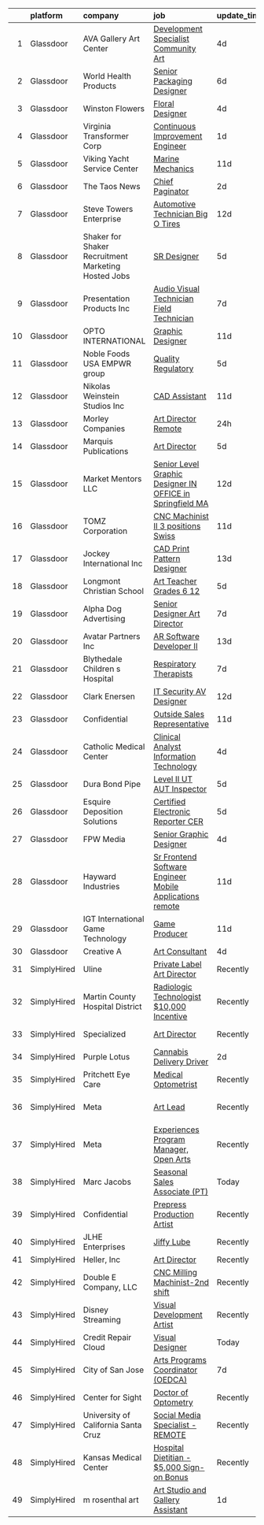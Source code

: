 

|    | platform    | company                                              | job                                                                                                                                                                                                                                                                                                                                                                                                                                                                                                                                                                                                                                                                                                                                                                                                                                                                                                                                                                                                                                                                                                                                     | update_time   | location                    |
|---:|:------------|:-----------------------------------------------------|:----------------------------------------------------------------------------------------------------------------------------------------------------------------------------------------------------------------------------------------------------------------------------------------------------------------------------------------------------------------------------------------------------------------------------------------------------------------------------------------------------------------------------------------------------------------------------------------------------------------------------------------------------------------------------------------------------------------------------------------------------------------------------------------------------------------------------------------------------------------------------------------------------------------------------------------------------------------------------------------------------------------------------------------------------------------------------------------------------------------------------------------|:--------------|:----------------------------|
|  1 | Glassdoor   | AVA Gallery   Art Center                             | [Development Specialist   Community Art](https://www.glassdoor.com/partner/jobListing.htm?pos=109&ao=1110586&s=58&guid=000001833ade264a89b7e53266df69b7&src=GD_JOB_AD&t=SR&vt=w&ea=1&cs=1_8e8d1103&cb=1663139981301&jobListingId=1008129646092&cpc=8AE7F3A3741F87D7&jrtk=3-0-1gctds9jekcm1801-1gctds9k0jm7s800-78d08a6e39048f08--6NYlbfkN0AO-lx13pzomzdSppJUWL3QXsQT8oyFk4U4LWH8QC50Ctogpds75WzdEStLO9T483TwMz_gIAcO1CSfsqx6BFDCZj0WcGOPD2JJRovb5CLXntq2m9c7lte_zDKWB19L8r5cyTyNdvA6UgptLbTihOJwDt-pu5H44RrD7AnUoIPn_lM4l0glWHlsQxOAaDvmWpwZc4qPjeoaGHyQupFWxswPgAmZTySjcY9_Ci37pOdqWiKO4y7185WnEFvQM8bvwLaSjbrKr6ZDgVeA-V51L_I0reNB-eMkW7seRg3jihXThYBCA016WE4c6mHTQIS2chIXvteUDQ9GHEnX7ix541ysxm5oIoEEkJHbZGUpeXHAuMJZ3RED_n1oBDWrvQgHN2LE5QVElm2qkJZgiOAvqEjg-TKZzvKM7x1A7AvySSzC21BkjMR61XW6oXQIUPfyclIz-USzV-Uwty876kb8NKdMCukETPhP663TeP-XNv2fZG9Pgi-o4VfIMBW3UyXOCnGCds8FPEFRCysmSzgeRgjfKGU1UDcPRgU%3D)                                                                                                                                                                                                                         | 4d            | Lebanon, NH                 |
|  2 | Glassdoor   | World Health Products                                | [Senior Packaging Designer](https://www.glassdoor.com/partner/jobListing.htm?pos=115&ao=1110586&s=58&guid=000001833ade264a89b7e53266df69b7&src=GD_JOB_AD&t=SR&vt=w&ea=1&cs=1_b7fa9873&cb=1663139981302&jobListingId=1008123178694&cpc=FAAD6D1E1A62DFF6&jrtk=3-0-1gctds9jekcm1801-1gctds9k0jm7s800-346e9d51ac82b841--6NYlbfkN0CtwOkgDuej6vPfWODMxjOIyNEohQmdYMppGq8y8dOpBjbpduG2qn5BnHZBBP0BbD5bE-dsZTn3myr-dORPETfxU9LTTkZVnC6PwBwBUm2Q_Lp8CHkIqrgNcXD4XxIIATpYfsB6InobfmQ-XjZ3Ci0LQ25Axm2VWABOQ-lZYup8_Xik72YHIqW6cLcDfGEEluxSn4YycvcE2cMBkTZt9Iimj1UTzyasn-5_gCAPhO_lPbu25WQGxTOJ36-DF1KtjYL8ADijW0J52r-kQb4IR_3hNYUaYCi3jr9A9PvQFqmBxPiwx69P1wQY0TR_5RutZH14ae78E0VqyAZUVOfb0JDzPoftnr-qzvy8_nN_yOm_pq8uRxQcEFd40exNNf9jCT4X9FFRALNmUeih3ON3YDX7IA5SwvDSa4VQYqZ3xoUfgWSnWyR3RPjCNcMrd5kQUFyBrzJZ2aYcihrIZRmOM0RnMZO1vFlKvqXAqJwoJaXieePpCG2L7nPqusmQDUsQ-VQ8opjkgiGkGQ%3D%3D)                                                                                                                                                                                                                                                        | 6d            | Monroe, CT                  |
|  3 | Glassdoor   | Winston Flowers                                      | [Floral Designer](https://www.glassdoor.com/partner/jobListing.htm?pos=119&ao=1110586&s=58&guid=000001833ade264a89b7e53266df69b7&src=GD_JOB_AD&t=SR&vt=w&ea=1&cs=1_cdc15ef0&cb=1663139981302&jobListingId=1008129595796&cpc=FBD2829E5030877A&jrtk=3-0-1gctds9jekcm1801-1gctds9k0jm7s800-17309bc308af5316--6NYlbfkN0BfwPaSMRBlecWa2eQRGHFLvYbvWIWq3ZjMOi38zQfNbiSkzvT_w4DcbulG8gtH2YjrNPkzMMUHsHgRAMjCLX-Tt3hLD0E1DLaITbN2RaOJwPxxNfcW1WqTOCpwdtwwbLCc3EQTc7RjxfuTdvsx-3zM9Dqz_yQzzydIYjWAdDgAWUUOJcYjtu_vP-dc2fpL0gzFGi0yrxGqBbprBRFzXG4QsmwasPRA5ipqpX3lN6ijC7HypqPl_M5uAmb5_H06rQnRosLLK0OOYd9mfjrKCow9IwSuuh1o8Q1NCNeyo9GCBgiPymPRmCRr1adohW43n-0YINIxRpIgXh4ebyKulgU97N4m1vBHEn2fw8K5AhXcdTTx5H0JnzM0siYYGEFh1YBu1r-PdjTWfihz2KnWIAayVJt4UURba3kktn1uOhudl6QBclDHE7lMZudba8naOp_IRs_5MZYSNkItuKElsOKu5YKbVmfbamnywjwotSYbJ6D6GRCkiKcg)                                                                                                                                                                                                                                                                                              | 4d            | Boston, MA                  |
|  4 | Glassdoor   | Virginia Transformer Corp                            | [Continuous Improvement Engineer](https://www.glassdoor.com/partner/jobListing.htm?pos=107&ao=1110586&s=58&guid=000001833ade264a89b7e53266df69b7&src=GD_JOB_AD&t=SR&vt=w&ea=1&cs=1_05d6c22c&cb=1663139981300&jobListingId=1008134250014&cpc=8D611544EB90A190&jrtk=3-0-1gctds9jekcm1801-1gctds9k0jm7s800-166bb1431be682bd--6NYlbfkN0BPZ-YVHz7Vnr0aytX5kFPWUN0IGF0BYvltrKKalTkXIB7WxDGTQyqqKfqz5GZ15VgtoggsVz_3o6oosECQPzy_8JIDuLC7HG6MZ2vwzW_kKTIO3KmpeO0QF0IT-3UZJvtGOWQUDlIHc_QWYP3x4pUQpH5lt2iolOVj9P8MsF-d3iZ9bI-YVNwJZbMwy2N5iOi9rqY_wCDTB_Gw2lLw7ycXDK4Bt_rbSW74yx8UIFz9iXSou-yrhY_9Jbndn_TDsZXQjJgYoqQYwD81evriz0lnFhuLuJlzZcmW6IWS-4FxBPjWSEF0p0hr2vJjRJmSScx7EcR_cZpGsBcjk4dZCe-WzN3-4y9s6nj0K_6N1Ze1AiG6Yn0mkUufczL9DneT8QvGza9NV7iOwat6ZBcgjxpOz_BlHFzlNyCNPY-Oy9YScdffY1TK6buVY1DVfYG1LOauyh45-1w6vWPNd99DcgoCeNk8OFZkS_Nh1qpCLHS1aBivYJXHp6ntkMZPEqmwD5qwJwDtoUBj_a35VzQvm8Ka)                                                                                                                                                                                                                                              | 1d            | Pocatello, ID               |
|  5 | Glassdoor   | Viking Yacht Service Center                          | [Marine Mechanics](https://www.glassdoor.com/partner/jobListing.htm?pos=103&ao=1110586&s=58&guid=000001833ade264a89b7e53266df69b7&src=GD_JOB_AD&t=SR&vt=w&ea=1&cs=1_c80372ff&cb=1663139981299&jobListingId=1008113797937&cpc=BB240416E393F5FE&jrtk=3-0-1gctds9jekcm1801-1gctds9k0jm7s800-6e5f3c1bb78ea0c1--6NYlbfkN0DYogikN_lN_P5XTXO44K092fgvR58gY0x2Mk3PrMnB2vtB08yJjHLW4zehlwckogGa4Iqa99SrD6St03rIiWC93xaLk4Wv2DHG6ZR02uBNvj9MuD02yZLOqFrhcKfR90oC2PWu4c0220OzMmxqYSZMX88a0OWswg7jxtjwVAZ1rzzEAyntx3GMNgYJ7r2sQEyOuN2DXTZjGKdPItXpd-Z4foL-5UMRUo-206H07X6DJ9siaLu_bwAjde4QMbuegaA6fiVkP_Fktvew0d43aQ_d72OrBahiwVCqwtbJl-ssZnDGRYEVLnnKlKiERMBIf0s7WbfXqnxRQV44a62FiCWct3NQel7iCZZe5R74m282BN7w01nSVth8UxzGwDOq7QN3JObqzQfUbIrAyvac4Dj2-yq1L1Y2ntHjiIBLyYNVV8921Z5XPii5Fml_6ZZ8JRm0FM5HTad7-GYqtrQvOlq7BjHlDran1pGaynDqDQGvtd-MduuE2oMd5c2tJIJnBnAyqnfcu-TaZg%3D%3D)                                                                                                                                                                                                                                                                 | 11d           | West Palm Beach, FL         |
|  6 | Glassdoor   | The Taos News                                        | [Chief Paginator](https://www.glassdoor.com/partner/jobListing.htm?pos=102&ao=1110586&s=58&guid=000001833ade264a89b7e53266df69b7&src=GD_JOB_AD&t=SR&vt=w&ea=1&cs=1_8202f645&cb=1663139981299&jobListingId=1008131641720&cpc=8A8826D0694C2D24&jrtk=3-0-1gctds9jekcm1801-1gctds9k0jm7s800-afe90d5832afa828--6NYlbfkN0BNQe07v0Xt5zWRp5Mq9CFrXgGS_VZANTh7lRYYhbsc2j32dPemKIYrexlgXEe-WGKAd0oRoqWTWEmStZigem1Tk51HkNWwoQkoP5-gppUccaCox7_XxOk15D8asPs6r7EefVHxRvZCIXLFZfoRUxGv8REqmy_Qhud9pGFbawMQ3karoe6SEuuV4uuFxaPv2NKY7WtCJWWXGNVjE_aoorUQXMJXjO93V67Yh0HeEt1EpsvY-vn-skUbh7wah2tkW-g5Y6y0DxdZCHu5yRBSXaDrTDZn7YK6uQTNmTjEe5n5r2DtStAdGyXTgoVI7dkKzSMi-DMyisfVN-8TVBbzBWSe-bwKvxtmBFswRMhmh1L_BxeqmBU4U_T-WaX640jPunrZ1R-ca4wBHAb_z5ubWGYnwsZZMn5l6LUMdKt7WZkKsSZ__ymGHNSboGx9j4aZ31oG8eg3gsKRligyc7EtokpygphNLOouD8Pg0LuVPpQpJXEv5TsEzD6I-yP9d2pV8kA%3D)                                                                                                                                                                                                                                                                                | 2d            | Taos, NM                    |
|  7 | Glassdoor   | Steve Towers Enterprise                              | [Automotive Technician   Big O Tires](https://www.glassdoor.com/partner/jobListing.htm?pos=125&ao=1110586&s=58&guid=000001833ade264a89b7e53266df69b7&src=GD_JOB_AD&t=SR&vt=w&ea=1&cs=1_7af14728&cb=1663139981303&jobListingId=1008110649630&cpc=9518339428975B27&jrtk=3-0-1gctds9jekcm1801-1gctds9k0jm7s800-1c0a8ed8777abe54--6NYlbfkN0Cp_WSJKd_Pz82imZmURPbhd3kYBsiZi4lpMLOH6vOlLNePjbPm4MR7-HIO9cxdNdCxMcq0GFOaN6WGVd7BGhFSp4rf_pttJjnJZHychK3C4aukbis6QDoAlUal0in2C_ehETizixzeQ7D-yhtId297hj5UHjUmZLj5mqqzx8YOaH7-XAbEDd-lVOH3ZtAO0ERWfwE3IB6qtSZKbR9i1UUqjy8zhJrS-qbbWGYSSkwbR4scSrKP9t0k7q3D6V1tlZKP6wzE-Fy-NEhP5ULdGfuCbtCuAq5NwNZ7kGUlFCZpeTj99b8oyfuPqm63EeepNr_VhbDv0xZI4Q3frJDgSoJzZRzPFlXOuvo9fbQmBjbm_TeV0dpN9Vhn7u7262ZRWMLa0j350won4BH5c5it_Gpok1uyoE1nfLGAt5xLJxJs7bCZRhZLf8MSBpAi14lVKlPo7Ff8xyrRdMj96mcwtYaMgFylEj9e3Cq2uAcVmPjCC_qt8dLIoxtHKJDGlOOwWukt_Qmtcepx1E3dWkIqs_IiNXS_1wgwGo4%3D)                                                                                                                                                                                                                            | 12d           | Louisville, KY              |
|  8 | Glassdoor   | Shaker for Shaker Recruitment Marketing  Hosted Jobs | [SR  Designer](https://www.glassdoor.com/partner/jobListing.htm?pos=121&ao=1110586&s=58&guid=000001833ade264a89b7e53266df69b7&src=GD_JOB_AD&t=SR&vt=w&ea=1&cs=1_c07f0e29&cb=1663139981302&jobListingId=1008126642882&cpc=947D5A0E7E918485&jrtk=3-0-1gctds9jekcm1801-1gctds9k0jm7s800-ae34f12ffeb2c80a--6NYlbfkN0CKbKsfmUxdpF15WFpRQp5-G8ZfPh35ZGu8Y_e8g4HWrCM-_FE64djdoDX2cDkRXsAnk43fhgL4bX44KE1THihibl9c_ACWsdqs9tea2DV08DvbLta4ROkSyDyS7_OBhfZf1OHTg0aI3WWCb-IBHmswYQzdzet7qf2D91rsxOkX1yzdJfI3jW33bBbDWT5dYZo8gkHXAREVJUZ1qFAXBBSR1jRYHqMoYonc_hPNMr3uQwQosANP2qJJD2lWvlDqZJTQ6WfOH6UDkTHJH20MPV6UzdDvsFWdhSw5GYmGzFV-DyPP_SnMXHJnlaR4ZzUXXc9ccsFyabwiW-HWYH-m7q-J8_ubJjpl3NGomM9JO441WBjHz-Mk0Qtp65Uge4C6EYSZurQfo-t6rCutOFR5ilx6rYGOJcCrluxMtaC3UsHS51Cq-adhAQEDtIDwJdfvLy5BnKoYUqfU2q04hp6l1f5PvM_FAMJdruj87WUc4eEBNlS_NNgc90uxZphZj66_p6s%3D)                                                                                                                                                                                                                                                                                   | 5d            | Chicago, IL                 |
|  9 | Glassdoor   | Presentation Products Inc                            | [Audio Visual Technician  Field Technician ](https://www.glassdoor.com/partner/jobListing.htm?pos=118&ao=1110586&s=58&guid=000001833ade264a89b7e53266df69b7&src=GD_JOB_AD&t=SR&vt=w&ea=1&cs=1_022a04e7&cb=1663139981302&jobListingId=1008120755429&cpc=C0A1394BEB3A993C&jrtk=3-0-1gctds9jekcm1801-1gctds9k0jm7s800-7c535f986c1a3e02--6NYlbfkN0DukAwDndutArnS8OT3znlJ-TW2KpK_7rZjO0LfXc6UVK04TvqfNE0e3qIyrJn8RM-VY_Fi1cB-Q4H5sGse8blOxFmDRz19VlAojPMay9N6Bg1_sb6AmKMhybWfETZNbPm8y-eg7I6Qo8WYubqk0T9jahTvAMPwM_h4Gdq41Y2AyiCo9t8KyvStYzhlYp_BN0L6U5KDTwYg6Y7NXHflG6ZMBwd16_AWd1UjsVjMt1Po6COJqJFgfYT5gCDavjUS8PdbyBJp-oWsZCt8_hoIF4PzDkpMQnJUhMmxEy9fSsvmXVafpmXeTrEvkuJGDdaiUfrFO7ZzXGbJ7TZm_ctZQq51KMiACQ8kDrGtFDA8KLE_OfqygJpO8Qm7so5mJKkpEPTslymc9-kHhknDdQJlMDUqE078tHvkxBPi8kmlGvTF4QVGZbeigSmn-vpBC1AhRrJ478Ii0kC8q-q3OlQdkbO36F6P63DvcXU48lQIKx6PR5VmJ2V5uyVwcVemZ-_uF48cvqX23URj2Pwkwm2jJqG5UWiVkR9FLLk%3D)                                                                                                                                                                                                                     | 7d            | New York, NY                |
| 10 | Glassdoor   | OPTO INTERNATIONAL                                   | [Graphic Designer](https://www.glassdoor.com/partner/jobListing.htm?pos=127&ao=1110586&s=58&guid=000001833ade264a89b7e53266df69b7&src=GD_JOB_AD&t=SR&vt=w&ea=1&cs=1_4a2835b6&cb=1663139981303&jobListingId=1008114454416&cpc=C466624457DD16FC&jrtk=3-0-1gctds9jekcm1801-1gctds9k0jm7s800-7d099d590a8d0cae--6NYlbfkN0DTXEPot8bQs6vL-0KsHuyeBXsp9NRYqLssF11gmcxF1FPK71qYPn8Ryec7son9nZXBacyyZR0tUu-RhjyEujjTIlOdn9t9vujwS_Y5rLSSOgo3_jNg51t1MNtzthP8DlMtE80ugs9pi5sM0RBlEdWkhWUgV3TNpODv46ZNwrD5PXct1jAeBhojFcm9ez-DAmjYZS0iMQwbj_nP8fncbar1uHFgq-bWLWdtWAMvc26R3hX30cF7wVIwMZmfFYxlSy5YTjxDjWpDzDD9FbB9o4Sf0r13xs7BVAnlGQh3ylnOrRnD4cHWBFds9IcfzAbul7jFsQgYN1USvk7c84GaWNEgoHqhbUMZbBRwdUWvs1m0qoH616VLdPogfaUyexmhHT7EtYRlMIKC3orgxe9l_gACC9icpLDSyNBh-Zw01guFgc_WWXQis8wUyopbZ32_rt6wdotYGRBDtPApIsKsLr1DoUgmPxKPdv0_JAhQ5cv4KzVxvcNoQlegc_wwaI5qcNk%3D)                                                                                                                                                                                                                                                                               | 11d           | Wood Dale, IL               |
| 11 | Glassdoor   | Noble Foods USA  EMPWR group                         | [Quality Regulatory](https://www.glassdoor.com/partner/jobListing.htm?pos=105&ao=1110586&s=58&guid=000001833ade264a89b7e53266df69b7&src=GD_JOB_AD&t=SR&vt=w&ea=1&cs=1_6aa81dcb&cb=1663139981300&jobListingId=1008126299616&cpc=A68BAB1836723DE8&jrtk=3-0-1gctds9jekcm1801-1gctds9k0jm7s800-1c6c3c70454901ce--6NYlbfkN0ACTeRvGRFS6hadW-07x_K1RnsIE8OdH4tufuZ5eRAiXsy0w5YibZOSegS4rLKwL8pp4m_d2HSfd-wn5X0eH3Fu1yBHSjDZti-mtlqLEWyoGJZwx7bJnVgwRYz8Cd2GzBZLRSGzeACel6Gi5k3J6HX6OztZz0ktkbxRZDmCSZXVO7PU4HFBi1Ur6JZymhtiUQlNyXJQDYzOZGH-f-kGkF83-MvDf4yFCUwOwUFYSyuMKP9gFW94y_Wm6cGA2wL9mxA-5aIdeJnudlLQFBR-5-1b0tUhjZXFpr5X08H4EjbDoo4_k3vdpUXv19bu0vNsF-WMvRjzHDXpYXTykvxsllaz_s5ikEJ3Tp7jRts03o0mKDrUnJzvCn4OaAt34P31oN0c7My6fMSrdGKj3QE5msAOU8Xn5R2GwmKdbRhvUc0Moj0FJ62tHM89jDEEs6zjE-TRsmW5yxoxwjq0xC1-gFJ_B2bnrPawaEtlzzliwcAbr9t6ODstVc2AEsUEFzlc1kG0G1zgHu8VRw%3D%3D)                                                                                                                                                                                                                                                               | 5d            | McMinnville, OR             |
| 12 | Glassdoor   | Nikolas Weinstein Studios  Inc                       | [CAD Assistant](https://www.glassdoor.com/partner/jobListing.htm?pos=122&ao=1110586&s=58&guid=000001833ade264a89b7e53266df69b7&src=GD_JOB_AD&t=SR&vt=w&ea=1&cs=1_8e293d94&cb=1663139981303&jobListingId=1008114506738&cpc=39EF89E0C6A5CFA2&jrtk=3-0-1gctds9jekcm1801-1gctds9k0jm7s800-13b980541a5f190c--6NYlbfkN0CB1tmP7rfbaHtYFmPjg1Xv8BJr6DUbyz0HQmM4H563AurHCftAr469CnriIX9i-Sr50I0lXl3OfRIntL30uyPWWs74tSz2AFMHnF6QkhJc0feNUC-bVP5_RlWV-GSulLUP4wsTzaZ-jgiZ4zf-9n7CttsK0_FX2Tn06oLYxiG2ejn9QnVNypufp_PhWgeAmkVNVsXWXkpF2a0UD6YmAEAsq3olrj37O6TdcUIvPL_uTK6xM0Mz2kPDNB828fdjzrvP7gmV9TzMsxpudRIXti31fJ9NvDjFawE3RkwvBr18IiM1bIhxBzbVMMoHxEDA2RZgebovCO-6iFVaOoK2pyqiMYNIhn2-XOvjExG8Lq3FW9VLf1RQrCRDmGBqLX1hcLvc-QrG1ZCG9oicT7LnEqghAqaGqLhebjWO0h85hjP5-0Y2mXZ9b2PnWcNCMIu5OBHcvMv2-A63uj1w-P0mkAWBSxAzrQzt3WAvX7dSZUZmdWltG9ma-OBZ)                                                                                                                                                                                                                                                                                                | 11d           | Long Island City, NY        |
| 13 | Glassdoor   | Morley Companies                                     | [Art Director  Remote ](https://www.glassdoor.com/partner/jobListing.htm?pos=126&ao=1110586&s=58&guid=000001833ade264a89b7e53266df69b7&src=GD_JOB_AD&t=SR&vt=w&cs=1_f9e0aa88&cb=1663139981303&jobListingId=1008137802262&cpc=FB7E4A1762AE5BEC&jrtk=3-0-1gctds9jekcm1801-1gctds9k0jm7s800-6ec3fb97bb7cec4a--6NYlbfkN0DlkhVLciOhxMKg0RQUlkqKrj3osJEH2Jc6bXeaF8ydz6xtalOdtmxZEoFTnMg-uQXdv757YU40MwUUB_Fp23CMt67nr0ipR17dd8Yo4clC-c-8nEoYaBHcj4qz61UBa1Zxni1BeWhZUGANIuwRLhVcHMau0E4LySnSwnM-M9eNhIULNdFFN-uRTLHHG3WOA4TUpxVQzDwaMRbRKWJyMa42DfTW9mMTasUgiKMCKxVK3KS6-_zK9KaAtsMBfbg_0GMXxpGUggD4pTFFMe8mXeoPydm6gq27WIZsHxvCd3wU0JHhDuv3ILdzAIUxNG6OPP4MRxt3BKZnGfv1KkVxlRh_iO-wgPFYaeTKMc0xehBZQ1UJjZljccf6oNQSq8ntke4S4o-Wn5AxbHGdOnJxyR9gGmbWn-jkovla_eI_P4XoA4p6qqQcm1HCJUvM63iFb1pjBog66Kd7u15u_9nAxa0C5WnmeYk4OSiJJjaxlH2wA284eeGY4VUEoECpXEVK16WTdgpeqDEZgh9EbuCm43Wdg5xT0Xa2OiyV58J8tfoWwHbtBif4puism7jZemmKqH7SxlI126wyC2VGDDOnL9iZw2K4TxFaU2GLJ58ic3l0RqhOZKRyf6j1QNOHucJgV8NuYlEdZ70u_EyB_uFpWKuZLHMH4WMe1xCiuslQ-9JpXzdDqJ0RnOqhG_Iy6R6dTIlHS1af8ij1jjj9vCode5cLFnL0PDwpUP0ZSsylA0s3Y0CpfVexJmBk75VHgVBs_InukpbzCEC1wg%3D%3D) | 24h           | Georgia                     |
| 14 | Glassdoor   | Marquis Publications                                 | [Art Director](https://www.glassdoor.com/partner/jobListing.htm?pos=108&ao=1110586&s=58&guid=000001833ade264a89b7e53266df69b7&src=GD_JOB_AD&t=SR&vt=w&ea=1&cs=1_71587237&cb=1663139981300&jobListingId=1008126346549&cpc=451933188B21919D&jrtk=3-0-1gctds9jekcm1801-1gctds9k0jm7s800-010bd8ec3551b204--6NYlbfkN0ARohNyrLPJsJ9fVtWfcws2zET3vangO4r7k8asiRxpa4UPFQT7jnlkF16Wd15dlYMKsJs1RBnS_2fV4DMRGKKh20tELNoFeZa1po28QbtHxoZmzL9Hfc1auHt2oLeglfxyZYWagPj4T7Vp8Fbt71wPOIADdzFpWjKCBm2djpD6c0rVU0KrWqJ7TA6OImXi83aiE2s9sTpp3z4cHG0ErSEhWVPihu0gBvbc67ZkBjv4NupJ_0O-HVgWH4YZlCP9zfEDvRGPaalJK2SA540S6hgdOTfjlBFfmXsS9e0QV7vflHXuekR3RkazLy8UTYgGsAPYT8ve6VMFXyo3gsgw3-R7g8uzCNgSDJZ-CcDUkK5ESduhEauZsKLFD3kgeKehg85PxV9dxTsofZqlPPAzZWjKs5DI1SoW5LL3kNQI5h9os_RTmPGEQ49kcklDBljMCkEyPFhfPtAFqnSn-rrCxGPN_ciGojaID4VmcNZU_Rb1OIOl1Bn-0qf7VLaPDEDgm5I%3D)                                                                                                                                                                                                                                                                                   | 5d            | Remote                      |
| 15 | Glassdoor   | Market Mentors  LLC                                  | [Senior Level Graphic Designer  IN OFFICE in Springfield  MA ](https://www.glassdoor.com/partner/jobListing.htm?pos=106&ao=1110586&s=58&guid=000001833ade264a89b7e53266df69b7&src=GD_JOB_AD&t=SR&vt=w&ea=1&cs=1_de76465a&cb=1663139981300&jobListingId=1008111320209&cpc=0E268D439537C594&jrtk=3-0-1gctds9jekcm1801-1gctds9k0jm7s800-6e7a9be149af8b9c--6NYlbfkN0DrgQq5ECBajiuqohNCSf6c7_2Cek-sBUhiO2bmmkiCIcpzLyXLzEAobB1BlljXTQYeRDkEe9Da0WrE3niRBRErVwnKWMW-V_tJxNQ4UPHhP75XU4wGuqs0r_oL92-aWPAk-DeqLYnACAeU8dOYDwy01NOsSgdULLHwhFVB1BvfuXWg_-59QgRwwsVPOGPB2bex7LiSRpmqVMI_f0kwABCWzpFWp-lPREdy-Gz_Fgt32-IucFQE9W43jg6LmFKXtaVMNCk-WcU6oeZbMJFzaBdFnN6OnXLPLMPkA4NSMyfyQQEltrIkac8svDXONDyuveM_UZ27JPoGCGOt4DYX95Dbn-mrtvNkEgNvH0-Yrso5JLbYVBsPQNQ_gpntQJTCEnRnzr43an6WO0n_HUf_7pxrceqs9qVistMXgAK6_1ysgrvNnELTJTqjcOArEFr0Kf-UKjl2eb2FusulWu9wq8e8mGndgz0t4ac6SXnVb92AjS6Rp46KgXWOFQPigholSm_JFq4xPX1-LaDsST1FFORbShwD8hX9qfyngVoRyAG1zGURjSBQgw67)                                                                                                                                                                                 | 12d           | Hartford, CT                |
| 16 | Glassdoor   | TOMZ Corporation                                     | [CNC Machinist II  3 positions  Swiss ](https://www.glassdoor.com/partner/jobListing.htm?pos=129&ao=1110586&s=58&guid=000001833ade264a89b7e53266df69b7&src=GD_JOB_AD&t=SR&vt=w&ea=1&cs=1_6377e43b&cb=1663139981303&jobListingId=1008113716267&cpc=9D57943915085C6D&jrtk=3-0-1gctds9jekcm1801-1gctds9k0jm7s800-05581ff88d6b72c8--6NYlbfkN0Bcv9ZxZ7lMrUf4XpJTu-F1zwtRfn_wZVoaadYvcUxqi3910YrXJlB2d57zETgRXsO5LwSRlwCGAkcl3FD68w1lPLP1EqYllri4CVBZLHqRfYa7qyoXD4j5p_geVhqBlTx0eDaWmkU2Oqz3GTeQWvNf6EYrT2INRZ533dl5YWO45ZoGG8bXsg_AfMKVismSFF1nnUPQOCuVw6NXfzWwhheSweww9Hz3eUz74Xkn2HVMoUKBGwNp5rPy90MfOCAyHjrDjw7U5WHvv32h8xrTCojG98SF0ifmZ0WqS3CQ8dE10PRD3TNjqlyHTZrb-GI7ORQ7-n0q-YD-QgRYvHaBC6iTEm6TjGhgCznH3Gn34dGaKoF2I7kq1SREaW3ifi-QuYiJ0Cw-pOZVMXFmsN1D8DeoLSBVU-P00qfq31Uij9ohkoT6xfnYkRd77KnDptJ_Y_Iec84j66p6OF7of9chsKH2DlbbHjN1yeuTcEMP2FobU8iykgp05zdhT3NJxuA3HdfUUprr2QkvqnhqHroEhRzZ)                                                                                                                                                                                                                                        | 11d           | Berlin, CT                  |
| 17 | Glassdoor   | Jockey International  Inc                            | [CAD Print Pattern Designer](https://www.glassdoor.com/partner/jobListing.htm?pos=128&ao=1110586&s=58&guid=000001833ade264a89b7e53266df69b7&src=GD_JOB_AD&t=SR&vt=w&ea=1&cs=1_cebf976b&cb=1663139981303&jobListingId=1008106276436&cpc=6E56E77887FF9985&jrtk=3-0-1gctds9jekcm1801-1gctds9k0jm7s800-1312b3e0e067e88c--6NYlbfkN0Ahpr_ddUYq5jZ648azpSstG0Fe7vhEtwAfwAmzjiOu4JnHuI_ZiELMP6tsvv4rBrbw_Z4g7wGG9qoStaJ1WsW5zGLgv39f8lHSMyRHBNI3cCBwNSXHbH2vR4-4Mw3AZkNzoA31hiZAADSJo8buicfa2TtjwRF_5ZTnYxMDf0fkqpqUWw_i74zdYfL4sX20GC1GwZvubNCrz-QQ-MUkKnQvfyEfWC0Xm-IDLKP2dIzd2nn3567DTMNTv_K2aJAG7FF8n5yzE9npRn--T0gneykH9kWgDj6zYGJYTDIW5ZMlqV8msoa0rEoPRZQc1j3DE6jJW-cHKRyb5nYDz2Zq0Cy5r8NHELPtMqeFTfI6giv2WF70AJcq6ateIl_r5b1UOY7brPYW2TM02JlncX_Ci40OfJ9xiV8O3O6dvvtF-nzY3QUED97PH3Zyj8cVHiaLjYqBa-F5MVZWmOa7cZAwlGVG_e1yOw9CVKaSYSmbQBMr35EKNjsYsnQbV4O_g-i7JRZCUCaqJ7_9uYYD2goOMHQW)                                                                                                                                                                                                                                                   | 13d           | Kenosha, WI                 |
| 18 | Glassdoor   | Longmont Christian School                            | [Art Teacher   Grades 6 12](https://www.glassdoor.com/partner/jobListing.htm?pos=123&ao=1110586&s=58&guid=000001833ade264a89b7e53266df69b7&src=GD_JOB_AD&t=SR&vt=w&ea=1&cs=1_f34612db&cb=1663139981303&jobListingId=1008126643931&cpc=29832A3A95482100&jrtk=3-0-1gctds9jekcm1801-1gctds9k0jm7s800-8429458d0d52c621--6NYlbfkN0D_KRozbKJx95I3LRYgbj09bqBDFeyQG4s8tCOB31p2DI6NbTkj4FXypYBexxwjIoXLShSEpughgC8W1c_6r17U2IkvK0fShGCJkkiP9ko1CQNsNAUHBxX2n5c-jMpAB8Ovx-uTwz6Yo5nbeY4kRQo5w-GyuebxLgi_uPiMmacmgUHRhoEMmmxTX0PFSy1TVY1NJwFYQ8lmTq9Jh2oLeYgp_jOqJ-KnvY20zqC6mcPDwgZKTI-Ga1MlC75j5-rJrmhamZ8jMwCJIxV5BdV5_t6tLuejwtj8wYbY_jZ57VGfZV7hvP09lM13jQ0q1x9jNtN8nrU8f48V55arLdbzdCHT_PyQgeWDUEyS8WCHe1ilvBuDD43Qxk3npmlmAnpnmsSKxkkqT2PE8fGwVC83THE-ZQ2NQNEJqb4c5T6p4hXSiwM32VVLcScWhlQk_tsnJSQWJfKjCBInHrzjjBHjan3PZcGJOdgUKQRYj4PtY8BXvmdV7sBcnTXfiSf47_lYXb8FD1lcBOcaEQ%3D%3D)                                                                                                                                                                                                                                                        | 5d            | Longmont, CO                |
| 19 | Glassdoor   | Alpha Dog Advertising                                | [Senior Designer Art Director](https://www.glassdoor.com/partner/jobListing.htm?pos=114&ao=1110586&s=58&guid=000001833ade264a89b7e53266df69b7&src=GD_JOB_AD&t=SR&vt=w&ea=1&cs=1_21a2e01c&cb=1663139981301&jobListingId=1008120525531&cpc=4D0DB2193D12B810&jrtk=3-0-1gctds9jekcm1801-1gctds9k0jm7s800-7c4729c7dc06cbd8--6NYlbfkN0ATuzukLZvOA7Cxi5gGVTPK8s05ijijAIGQnHXs5Od0X_NGtuW4o0fy-Zj4RdpulWp9AWydAUdO9sk5QS8hQyU8oVagGw0o43ZuNi6ecfxw1NifJti55pMBqWtImPYx-makR-g8qxRkO7N0cvlJykAgyZIo0K6sK6-7ObUAcasQjgD4nWQlzyQDdybMREWLDSbRnA95z60yPmulladxg6b2aLkuSjHx4wglHvJ1-ZmX35B1A36pY-v7CaTkqzAIBB8usgsmsukQbKH0iKyDsZgf42m6qCZmqmlu7NWsSXBytrrpjQ-udDOORW8ww_TIf2woLZXFmWwaERmJYcSAq2B-71iNzCljLWZqMKIMT3ep-lkAy56gtACZ_TcDWK_w3haTS6qzVPR6VxlFMMu7LzwruqLLY_EgtLKuuvAbxgFaYkfMtqzPPjfY10o33q1v1EkNv0i1fQZZ0eyAlYd-BUsFn8jlyl5NWf3tSebwf0ayPYkNQXVFDmvgudCHfw-CULr14k37UZJfww%3D%3D)                                                                                                                                                                                                                                                     | 7d            | Lancaster, PA               |
| 20 | Glassdoor   | Avatar Partners  Inc                                 | [AR Software Developer II](https://www.glassdoor.com/partner/jobListing.htm?pos=120&ao=1110586&s=58&guid=000001833ade264a89b7e53266df69b7&src=GD_JOB_AD&t=SR&vt=w&ea=1&cs=1_6c9b89e2&cb=1663139981302&jobListingId=1008106665313&cpc=A5A1FAFC3DFA52A8&jrtk=3-0-1gctds9jekcm1801-1gctds9k0jm7s800-e7104cb7571e10bd--6NYlbfkN0CSE3POay3L6XNXi0aipSscdc1Zs2V3vZI2w3p7sV-Wv_VoR-XsUxX86YfQ56zr2X2DaYELFy_C3wUXcLlSNQY5XhgcS-qb-mOfK5GZmOQEQaCEWWGF4p6F_FMb-3_kziIFa6OePOYEvUBuJ-qJs-wjHE-bkIxGqY7SQZGqOKMNDw4LScBAKRt_vIAGn7gMza3YkCz5nELNbJNtF-tAZK1aGrBH8-pRhBgN1O1T4an9IXgdText9ZnjOjM8fwlWIwTL4PcfQXQIrQZQ8Q-J50kh8CAdJMNdc4J6nMwCZ4JYD0MjUvYfjAnERdWXQNStSXVLGOl-r2wsE-s9qUQN6ZTMIfp2hIT5PODfwJIZt4gNOSsoaZUS_YWHvlQTKEAcru6D4HB42vIlXH9353OZ7XeO4sTQFb8P0Af0fBVnEeGGQyuWx3hsGbhLfzr1khtbY_jzUsC-s04jKZXSpQqs_WaTfVW_wjvLUeEcW02cD6zvluO16_xeub8wTVCg8bfv7zxwdfsTvJ_y7g%3D%3D)                                                                                                                                                                                                                                                         | 13d           | Remote                      |
| 21 | Glassdoor   | Blythedale Children s Hospital                       | [Respiratory Therapists](https://www.glassdoor.com/partner/jobListing.htm?pos=111&ao=1110586&s=58&guid=000001833ade264a89b7e53266df69b7&src=GD_JOB_AD&t=SR&vt=w&ea=1&cs=1_68d48401&cb=1663139981301&jobListingId=1008120871043&cpc=A01C6279D92D7ADF&jrtk=3-0-1gctds9jekcm1801-1gctds9k0jm7s800-bcafb4968e963292--6NYlbfkN0Dse0cGzL0v5P3V_amUnPk3cPq4bT6roF8nqg3oVaBRTNVtAkJgIdHkpMsZP2vh4b3jTGMyPH2CrP78zyED9MBu_44Ougd2CFOz9HlBVnOaWxtasg90Z8MRRL9UvyV8EiqY9sDQzNwqSzd5NLCvwJsLk64uI2-VeHsL4FcSsIFuMB5yHACmE1PUMY-w5_cqPuvmmTm-FrEZ9puYzXwe9i9STtkm3UVQjwRSS6trytPcNaeVHr1zhaEqHGCYHw9qCz5T2uJZCDFAd7QPR5tz02kmT5FqBqUsiRyUxsoSBPukGWWIhyr55awcE95aKBfV-MsJ_gF8BFlw259aDpaqU6pBQFT7SpLMlF8hd6ds3TG25k3PxpsVOkh9kS_LIdOJaJ2CjVKmD2U5iWFzarC8hjbgUbyLYXLhNOLcxtNWV3BVxqprZ4HIKyxIfbNyLbhVJyKeSojXqSGiLtnSXQSvHX1o5CCmkMe6_JFIeMLlZqYBRgiCK2cefqrbHJ6A0nBjrEqdFeUiHpYpRQ%3D%3D)                                                                                                                                                                                                                                                           | 7d            | Valhalla, NY                |
| 22 | Glassdoor   | Clark   Enersen                                      | [IT Security AV Designer](https://www.glassdoor.com/partner/jobListing.htm?pos=116&ao=1110586&s=58&guid=000001833ade264a89b7e53266df69b7&src=GD_JOB_AD&t=SR&vt=w&ea=1&cs=1_4a98ca12&cb=1663139981302&jobListingId=1008110591487&cpc=A9A1C7497C91E96E&jrtk=3-0-1gctds9jekcm1801-1gctds9k0jm7s800-998eddd178d01b9d--6NYlbfkN0AnBwt9DQBfF3iu5kunSxTy-P1CLUXG82Y_Hqm7PW6jxOpFl6bpy28AdJqbAl8vct4TfBRoBlc_AnqvUy_NVRvjgZW1frtRjGCPpu46510r48XPviAauAzFRdfBnoJpxLYnyExMM3lCNEHzNDfHkli83S-2a9JPKCdcN5tXun22A2lzN4dfJzN4Q7x_DpByBgDPO9nE2LspH634EP6sPp7OUnLmc0nmiFp8yJdE11fGwv8vZadmTBz4eyfJpsvOpd7MDbICAJfuUKTGsBy-wRDuMm1Pxwg9Bj4NHBBErOKypjhLT3-8k8eSxczoNr8_-ZxTksx5C7zZJMtj4sHxkDpWEp85KGr71WCBJbtxFfNSZO9rjAzcNk-fbdvG5GhXPK7nJjBiclT1-hK2SBTJDy2rO6jHFLGZkZEpEI6cNS40_UxE3DuHerlHNFJG6PO0I4v10DQf47C1KFGuNVuPHrQvBPk16qycEc1ttbkBd8Wt620k4HhuItxGjg3FpdVOpQHa6IybzGeTTDKJyRTzH3C9)                                                                                                                                                                                                                                                      | 12d           | Kansas City, MO             |
| 23 | Glassdoor   | Confidential                                         | [Outside Sales Representative](https://www.glassdoor.com/partner/jobListing.htm?pos=113&ao=1110586&s=58&guid=000001833ade264a89b7e53266df69b7&src=GD_JOB_AD&t=SR&vt=w&ea=1&cs=1_6c7dd42e&cb=1663139981301&jobListingId=1008114156224&cpc=E8759F5EF1B03E8C&jrtk=3-0-1gctds9jekcm1801-1gctds9k0jm7s800-ce7f4c87dc4fa107--6NYlbfkN0AXD3TyYgj_S_WawOUy_Pi_ZRllmGoAE45UQZ8ByfTZ_Ck2zW3wBBk7r1mmfuTP0y9WWywu63so10ci_h7TzB7zlH6a9a98DXO5f2VHPXGxCMOaudcllhzWCo4tOhDnzD3sb7S09404VryAuu6GKWD2siBVpAk98nm8Y6_Gt-86JWb7LViE-FSWh0TRGvHX9NEq5cQ0lLWZ2w0RPPd1yRdwZSd-mFKzGBDUcJ0xknnfQElfirnXwcyPGgJV9snBFMvtLwM0667l9nE8--HP6GXr0SRUNDxUnnf6_b0vQk5HXueVZcgq6O-CF17t66zhYNH9pvw89l4WlCikFJTgs5Pfsjuza1ngCadJAVG1xS7Dp2dQnmB2Ob4ApZCbjH8YxvZcwtVZSd5yn1Bn1w7qSByr-v2zgwHML1PvQqK4eKrB6YRP_dROBloVlDa1fql0sA7U6IRJTQkOtWgPlUxMirKa9Dp_0MROzab3mlduE_oV6YpwaacWhHboDZ-_Y_KWOqDk-hBZBj4TlC9sfb_rGqgM)                                                                                                                                                                                                                                                 | 11d           | Hudson, FL                  |
| 24 | Glassdoor   | Catholic Medical Center                              | [Clinical Analyst   Information Technology](https://www.glassdoor.com/partner/jobListing.htm?pos=101&ao=1110586&s=58&guid=000001833ade264a89b7e53266df69b7&src=GD_JOB_AD&t=SR&vt=w&ea=1&cs=1_8daffe8a&cb=1663139981299&jobListingId=1008129563118&cpc=8666AEAE9CE8DB98&jrtk=3-0-1gctds9jekcm1801-1gctds9k0jm7s800-55d39580232cc4b1--6NYlbfkN0AdektZ922PZUeMgYNzq8fmae7nfAHt87Q4JDTKTErvyqkv-1s5tRZhOeVlKgH8nEy7rvIC1reAbXfoxCslZeji4xMwVf1ZXRNUNH_52IHratMiZ5BRrNAQniO3HmrcMB2GMU-ekGblNrOxRSpJUQSc83_4e69_FAjEyMfdyGCTA6dVzBC1unVHkWpcRPDx0mpOAiw2GJNTn4zR_FC564GfuLvLkqU_gRBMRjH8lhMaV1wz9BQVCl4XFkMUp3TLlkdGZpzeq7odDEIA9uMjAfyYjxtv_5knPLwdpBr9v4BbIpCWeh7RHaPRNzdlotJSaQ3BMYqKSOXc1JQVeHt-5GcX17NRnyYuDg2LBAZNP7APlnahJhQLTq12cIKot2dL94LEvnorfQ0_lJklYT7Q2huxSBPP38Zelkt1Vj7WbOzis0fWdEkHzQGc-V4XV4rPY5GVJ-B_FXakgKt7FllyGazwTSHH9Z30FZr46HTsYfXKXLMW9OqLX-khaPyxWf37oDr5jTo_eEzAdZVsmUmbw5zcNx0m0dbQ-y6yWqYU0D-Evg%3D%3D)                                                                                                                                                                                                        | 4d            | Manchester, NH              |
| 25 | Glassdoor   | Dura Bond Pipe                                       | [Level II UT AUT Inspector](https://www.glassdoor.com/partner/jobListing.htm?pos=112&ao=1110586&s=58&guid=000001833ade264a89b7e53266df69b7&src=GD_JOB_AD&t=SR&vt=w&ea=1&cs=1_2fc8e7d3&cb=1663139981301&jobListingId=1008126271962&cpc=8E5F572A54D8FD13&jrtk=3-0-1gctds9jekcm1801-1gctds9k0jm7s800-c26104e4e9d4217b--6NYlbfkN0B5MbmkeLGsf5dT1pRLDz3kRGbG1tglve0A1LeijxmrEORidqVlhestpD9CApciZqlNx8-uJXskkkHD4JUdCA49TmF-znjfK_NP4OTT--d4YQLY9Glu7ES8xUaVW9jX2XgD8AzNJqruSAmRlOxfd_4VAQ3woVHOsaLHM7yJVwp2ESpak3vGFQdC-TpZx5N-mVSKQ9EqerCn1h0UlvXeY9J4vPvUKSbHkFjt5gdIjgAQUFWp2dbqKHoSgZCw857Bt93PJ5xkpELIG4i0DGvSNwwEoWZFofXMCQVU7jfrKuIu-HFgogFzACOtpEa0fGQiaGtzcsLdEmXsiiYOuagNyy25Tn3Mv1y-VnBZgvtS6I6yHv3SKsLyJET9GgMGMwvsGMUpqw3Gstdq6KcALZf1B2QEuokjWy5Q1n4EjpSrb8_RYI9JqYlkPZx1bencmqVNWESeSmR2AOIU-VIBf8qBzNqIymrYnm6id-GnQd4bzMALXAXRay-bfPa8Z9b1aZsnNxLzwt_A4666cg%3D%3D)                                                                                                                                                                                                                                                        | 5d            | Steelton, PA                |
| 26 | Glassdoor   | Esquire Deposition Solutions                         | [Certified Electronic Reporter  CER ](https://www.glassdoor.com/partner/jobListing.htm?pos=104&ao=1110586&s=58&guid=000001833ade264a89b7e53266df69b7&src=GD_JOB_AD&t=SR&vt=w&ea=1&cs=1_9a0c93c9&cb=1663139981300&jobListingId=1008126402657&cpc=0B3933409EA9587B&jrtk=3-0-1gctds9jekcm1801-1gctds9k0jm7s800-fdf63e5aa5763f68--6NYlbfkN0BSVRPaIn1DwVTaMV2aq0Ez7zCfoGFfcpaN-r9xO-3WofNOn3HO5KX8z4LRsrl9hRY8OJqRh7RYFHEw9PT5auswpLor9ksqYDF4a-KLt6TYsV4lrs-9DQAoAGWi0GfndBAICI7wRVcvQKqGkJamWm7LvDTDK74kPdYddUSgmLo9_larUo0Xxu6agEiZyLzlo11GltM7sd9it6U2nmzP6l3XjlwE2pGpaZl0sKaZJtsVMHJvGFiHRsWdI12hRmzgqoXYk0Zdc9UYHDMbr37IxdtY0AxKH7b6LfvoPTNUvHc0p3KSnn6w39nAdgVM0Hz0H94TTvKpADS-RIv1sPMKKn1eGKrM4mN2YsQQtM9Iv5RScbWVuOGbMO_PhF15tFPXNu0vVVU039sIb1msCskw-G0tc9vIMdEBIaZyKBEN0ZQLI7nTWPcSRWeb1-Xu6cSy0rUlEp2HnJf5wtExlmDrqMuusNnzDdEPEGkAFqMNpDRA6UmiOMDSXar6PcHpWCM7MjRHyAn5Srr4Hg%3D%3D)                                                                                                                                                                                                                                              | 5d            | Troy, MI                    |
| 27 | Glassdoor   | FPW Media                                            | [Senior Graphic Designer](https://www.glassdoor.com/partner/jobListing.htm?pos=124&ao=1110586&s=58&guid=000001833ade264a89b7e53266df69b7&src=GD_JOB_AD&t=SR&vt=w&ea=1&cs=1_77d921b4&cb=1663139981303&jobListingId=1008129857960&cpc=40922AF3254828CC&jrtk=3-0-1gctds9jekcm1801-1gctds9k0jm7s800-99a905630822a53f--6NYlbfkN0Bo_CM2a8GgFIiw_-9fb5ug3xmG_MFCzpxBl7ntROtVZbMxiiAjE6OeCXm0hXQaqUw0llI7TPY56iwI7ALzi_nPel1CmI9q0KuHoQ3Dc6T0qj3TvryBv6Rom0cdtAI1ujMUUQvWh9OC6ZXWrgH9dQwJ1PLHN4y0G3vcRo3d-0VOf7iKjWLs7_r-6EwjtUomwJ4yCDihVPQAPgYNR3OOVSgTPnRkYnQk3CfJDyhO-C_17FKi-Sb90gJbjnF2kgA0YaZmCxFcRxWATaRJQUl2dD_jA9BRBHc51964yb1i_25u0AbQyu--n8xJDlKnEe-H7zARhUoB9i6QVmX2o4BcmLPHNx2muTNpkjGX1EzrcFui18kzRIX8t1_zznVlvSUPtbOkjUGnI0y2-J6iW96OA7NeD8KE-rugaHRUeUj5Vtv2FMK6CDNGKyYGpoHf22-1_cIy3z54RwCT_6E5Vclrw2J3zE_FvKheEJ5vUFS46xLuSkJhGN2svMzeoG2Zr75OTQcpIjyNXhU5Tw%3D%3D)                                                                                                                                                                                                                                                          | 4d            | Springfield, OR             |
| 28 | Glassdoor   | Hayward Industries                                   | [Sr  Frontend Software Engineer   Mobile Applications  remote ](https://www.glassdoor.com/partner/jobListing.htm?pos=110&ao=1110586&s=58&guid=000001833ade264a89b7e53266df69b7&src=GD_JOB_AD&t=SR&vt=w&ea=1&cs=1_e9943db0&cb=1663139981301&jobListingId=1008114374952&cpc=BEF9ACC8E202C1B7&jrtk=3-0-1gctds9jekcm1801-1gctds9k0jm7s800-f57bf6ab8617757c--6NYlbfkN0CL69DBNvE0aaFytp45KKmbtARjELLWTtf4ZpnPyQjLxWNduzX0jfCaMi93B_C5Dc0O_W7vQ7Z_h5-44PhNVM4PNcD_MTWiMzQB2zwzeFhFPJHoPCsalbAR59swGvKZ2SmG4FA44DciujPIeQ9W9XAYyQQ7mU-rwYFBpBzZxUhelCUNj1mkIkgRR_f5d0Xd8TzPkY5FKFaTX9qAtJ1hNLRDyUnQ4eVJEg578egkNBZK-dmI2YkcwjgDVD4-2FnHr_t4h-FVUpm0BK1H5IATCGY77U7mYIXAubcgbrqY2G_cfUnt5CAxiJK25RfIgvEpAlcd8cB-avtuJOXrUHO--aYc8aH1HKxfOk9P2IeSIVeaBef5sHLyMO2sn0pDA-aCSLuYqvHTcKRlBYQ3gUhuK8NLAQek0VnP6vEK_krnSqtVNZDCghwTQ6y5503lCQhdebN3oSoo7x2yiG09WHNsZohPCmmUM0NTYX25bkV92y2kmQmixgYFs-Jt59ngwp90SUc7lLGgf3PfKEq_2Orhq108I-n0lHH3fsNALBMEDYEb53PyL7zLfacSOdsgzwaY9kY%3D)                                                                                                                                                                  | 11d           | Remote                      |
| 29 | Glassdoor   | IGT International Game Technology                    | [Game Producer](https://www.glassdoor.com/partner/jobListing.htm?pos=130&ao=1110586&s=58&guid=000001833ade264a89b7e53266df69b7&src=GD_JOB_AD&t=SR&vt=w&ea=1&cs=1_66b2ad54&cb=1663139981303&jobListingId=1008114022485&cpc=D24EE3D704DEE7AC&jrtk=3-0-1gctds9jekcm1801-1gctds9k0jm7s800-dbc725f543659e55--6NYlbfkN0C3FGiAGKMufg06vyvXEyGw-21Rz5inohOPof25eO8swqx0M6X2Ipw9zC8uDpPZ_mFVzOWUVnTGuQIr5njB_nbsaHNIIhdfljZkHYfxv1V4V3KCKdhMrt3L8easWtOgXuzXfa-_K48qbbpanoFsuacA9tZ3QsEDOW-3vcVnglJnTytyKalPJMMTY1bMGk-Vv55UkuQ4V0tMHknPirCDnjzFVq5Dfmn4gJhUEhhoNtbWnyIvjFPV41AQs-wrIIVJxVsyRGbJXM0TxNateceexLTQth6y1aFGfnW3OG63wDYTp5r0GrTSUNA2mFOEmDvjcZMmJO0Kj73NnmNS34rm9SdFkMIoDiFwtOUhvKfl_2ho1xwjlNbNKX88Kz6Af7qqw7IJPjzsVJLjunzko2T-AVM_0t1fT-bkLy1eCT8Lj7vmavb4iyEidXescS8EHWSFmnPzuMw5JS_D2I0l8huGAb53EfAoQT2LVggQBpvXah_ScA-5bCA8TzYMbINvdegZxXA%3D)                                                                                                                                                                                                                                                                                  | 11d           | Nevada                      |
| 30 | Glassdoor   | Creative A                                           | [Art Consultant](https://www.glassdoor.com/partner/jobListing.htm?pos=117&ao=1110586&s=58&guid=000001833ade264a89b7e53266df69b7&src=GD_JOB_AD&t=SR&vt=w&ea=1&cs=1_c4564650&cb=1663139981302&jobListingId=1008129303303&cpc=2CAED5C921A5F994&jrtk=3-0-1gctds9jekcm1801-1gctds9k0jm7s800-f103756cec037971--6NYlbfkN0A7FoE2KsXESSrESD43Zrwny8NMBK1mWHMKJtKxmnHfL-QhH731CeQU1Iql8VCbF6vJIEmIztSBfUNX_Snt3QuTOLaYdixTA9zoivsepNJcyXskAL8vvEPrGy42f2MQE8l5SZZEuJAFlanLHTCGIWmb7vMdA__hgKnJVKv74cHU3ruMsLzUHNfVaU5MCzbXWX6Fxe3mE9wh__I8iNj6TToO2X0pcx5WmSMZV4UAIgQqdZUQFOiLSG9Xg_eX75iCV9ORR1RR8AP2RcKQ9VcuMn-h0J_F3cKhuc5mzNJZUKZTQbOIDmFhsMfL3B_wsAZ6ugUArizNKoQqeAZ7rg306HF93iR1scKSXISghhV_zWjHHcgBqshrVjPA7tJVfJKikpwMnPrq-4-8qb2F3M1An4lPsqE9Wj-8h9l4kBLRnXBXg4iNFH35o5lZUljrHS1nz0_do9747TIHQnaooJfBLf3vSU6MqwDS-l7oUcCMvj1SFvt8NnhAclRt)                                                                                                                                                                                                                                                                                               | 4d            | Remote                      |
| 31 | SimplyHired | Uline                                                | [Private Label Art Director](https://www.simplyhired.com/job/HkseNhhtR_DdOACYXEVFDFnPmyE7HfKJGT281bpFziZyeerp12KBSA?q=visual+art)                                                                                                                                                                                                                                                                                                                                                                                                                                                                                                                                                                                                                                                                                                                                                                                                                                                                                                                                                                                                       | Recently      | Pleasant Prairie, WI        |
| 32 | SimplyHired | Martin County Hospital District                      | [Radiologic Technologist $10,000 Incentive](https://www.simplyhired.com/job/dhw8ObpPVBsyoTx_tXqUpXRyvVT1cPU3MCFm5tLsK4ogjJ-84NMx2A?q=visual+art)                                                                                                                                                                                                                                                                                                                                                                                                                                                                                                                                                                                                                                                                                                                                                                                                                                                                                                                                                                                        | Recently      | Stanton, TX                 |
| 33 | SimplyHired | Specialized                                          | [Art Director](https://www.simplyhired.com/job/Kog0ljPeqe0vlwZ-qrh8txpKS2De1CwOZreikIEf9X3jpu5LGxD7lg?q=visual+art)                                                                                                                                                                                                                                                                                                                                                                                                                                                                                                                                                                                                                                                                                                                                                                                                                                                                                                                                                                                                                     | Recently      | Morgan Hill, CA             |
| 34 | SimplyHired | Purple Lotus                                         | [Cannabis Delivery Driver](https://www.simplyhired.com/job/pdg8zUDdIciM9pN-1eHhKxe-o8JFapYlBWK2qo2FWs1UV_9-6NV0kg?q=visual+art)                                                                                                                                                                                                                                                                                                                                                                                                                                                                                                                                                                                                                                                                                                                                                                                                                                                                                                                                                                                                         | 2d            | San Jose, CA                |
| 35 | SimplyHired | Pritchett Eye Care                                   | [Medical Optometrist](https://www.simplyhired.com/job/qkLF0fGZ-vF2CQqxD04EvPrqYsEPD0ELBNytrnGpnNwpchet5dBblg?q=visual+art)                                                                                                                                                                                                                                                                                                                                                                                                                                                                                                                                                                                                                                                                                                                                                                                                                                                                                                                                                                                                              | Recently      | Reno, NV                    |
| 36 | SimplyHired | Meta                                                 | [Art Lead](https://www.simplyhired.com/job/arBlAgC_t-L7XSECcMmw2YGin6FUn3yLcNtfD-W7T2d1ql04WQb6pQ?q=visual+art)                                                                                                                                                                                                                                                                                                                                                                                                                                                                                                                                                                                                                                                                                                                                                                                                                                                                                                                                                                                                                         | Recently      | Burlingame, CA +2 locations |
| 37 | SimplyHired | Meta                                                 | [Experiences Program Manager, Open Arts](https://www.simplyhired.com/job/39LFdVDZkOVzjzuKxDh39-uXR6pKfcGOkABaQ3gkkuENYK4d0Gs1Og?q=visual+art)                                                                                                                                                                                                                                                                                                                                                                                                                                                                                                                                                                                                                                                                                                                                                                                                                                                                                                                                                                                           | Recently      | Menlo Park, CA              |
| 38 | SimplyHired | Marc Jacobs                                          | [Seasonal Sales Associate (PT)](https://www.simplyhired.com/job/m7fjIASAPTD4b7k1LulTpEzD3ROiWHXtwDsIjpakis4g34pNRqNdQQ?q=visual+art)                                                                                                                                                                                                                                                                                                                                                                                                                                                                                                                                                                                                                                                                                                                                                                                                                                                                                                                                                                                                    | Today         | Santa Clara, CA             |
| 39 | SimplyHired | Confidential                                         | [Prepress Production Artist](https://www.simplyhired.com/job/GD9D5h1Poc3SnRINij-RSPcicEYbTI85yWISZ4MjjlymT0FXUCbhtQ?q=visual+art)                                                                                                                                                                                                                                                                                                                                                                                                                                                                                                                                                                                                                                                                                                                                                                                                                                                                                                                                                                                                       | Recently      | Monee, IL                   |
| 40 | SimplyHired | JLHE Enterprises                                     | [Jiffy Lube](https://www.simplyhired.com/job/1S94o-IL50X9lewkk1ZDKvApjOtJs3VItYCpmMiUQQeJg-NoCn2G_Q?q=visual+art)                                                                                                                                                                                                                                                                                                                                                                                                                                                                                                                                                                                                                                                                                                                                                                                                                                                                                                                                                                                                                       | Recently      | Naperville, IL              |
| 41 | SimplyHired | Heller, Inc                                          | [Art Director](https://www.simplyhired.com/job/8xdMBvsKw_YdIZ7Ozt2hlokyTb1wYRMLJQgE5TbHeIZeIbudXDTZtQ?q=visual+art)                                                                                                                                                                                                                                                                                                                                                                                                                                                                                                                                                                                                                                                                                                                                                                                                                                                                                                                                                                                                                     | Recently      | Remote                      |
| 42 | SimplyHired | Double E Company, LLC                                | [CNC Milling Machinist-2nd shift](https://www.simplyhired.com/job/PB_NR4WYBXytW3lLl3cqRIdJZ-FV-swQPOkGCC5Z_moXguhw6nasBA?q=visual+art)                                                                                                                                                                                                                                                                                                                                                                                                                                                                                                                                                                                                                                                                                                                                                                                                                                                                                                                                                                                                  | Recently      | West Bridgewater, MA        |
| 43 | SimplyHired | Disney Streaming                                     | [Visual Development Artist](https://www.simplyhired.com/job/Ew5oePrC3L48r2anK67es6qmC-OOVvS5pZmsVDFF4DFoj3n_hMpfog?q=visual+art)                                                                                                                                                                                                                                                                                                                                                                                                                                                                                                                                                                                                                                                                                                                                                                                                                                                                                                                                                                                                        | Recently      | Glendale, CA                |
| 44 | SimplyHired | Credit Repair Cloud                                  | [Visual Designer](https://www.simplyhired.com/job/e0jyrkrVgy0C1zR6TbsDDRa_BxO-0x6HjyEzIAccOlT5IAgCjNz9tw?q=visual+art)                                                                                                                                                                                                                                                                                                                                                                                                                                                                                                                                                                                                                                                                                                                                                                                                                                                                                                                                                                                                                  | Today         | Los Angeles, CA             |
| 45 | SimplyHired | City of San Jose                                     | [Arts Programs Coordinator (OEDCA)](https://www.simplyhired.com/job/bBPM2cwU6mBJxvve010nIsjkMTHfUSPqaFikK-aguwhJ2C35L4z5vw?q=visual+art)                                                                                                                                                                                                                                                                                                                                                                                                                                                                                                                                                                                                                                                                                                                                                                                                                                                                                                                                                                                                | 7d            | San Jose, CA                |
| 46 | SimplyHired | Center for Sight                                     | [Doctor of Optometry](https://www.simplyhired.com/job/Dc4EkkMiJZD22CbyZllvxveSAZ7hEH4ZJ0k_nw49ya2w-YWxr34alA?q=visual+art)                                                                                                                                                                                                                                                                                                                                                                                                                                                                                                                                                                                                                                                                                                                                                                                                                                                                                                                                                                                                              | Recently      | Fall River, MA              |
| 47 | SimplyHired | University of California Santa Cruz                  | [Social Media Specialist - REMOTE](https://www.simplyhired.com/job/A9XNK9cU3a9c17q8VKBJWcKoBDvlsxCT5zY9CMT3WIiayeNRok9cQA?q=visual+art)                                                                                                                                                                                                                                                                                                                                                                                                                                                                                                                                                                                                                                                                                                                                                                                                                                                                                                                                                                                                 | Recently      | Santa Clara, CA             |
| 48 | SimplyHired | Kansas Medical Center                                | [Hospital Dietitian - $5,000 Sign-on Bonus](https://www.simplyhired.com/job/aVGGWAeHqAdO4LwvQYMKAGvBYm42VFuIxyWE8MBDXfYW-s7rb-3sFw?q=visual+art)                                                                                                                                                                                                                                                                                                                                                                                                                                                                                                                                                                                                                                                                                                                                                                                                                                                                                                                                                                                        | Recently      | Andover, KS                 |
| 49 | SimplyHired | m rosenthal art                                      | [Art Studio and Gallery Assistant](https://www.simplyhired.com/job/Iso6FxTfcGemxHo-pE9LYxw2q7ml9B0ACsb23ztbkYOBBws2JrMUUA?q=visual+art)                                                                                                                                                                                                                                                                                                                                                                                                                                                                                                                                                                                                                                                                                                                                                                                                                                                                                                                                                                                                 | 1d            | San Jose, CA                |